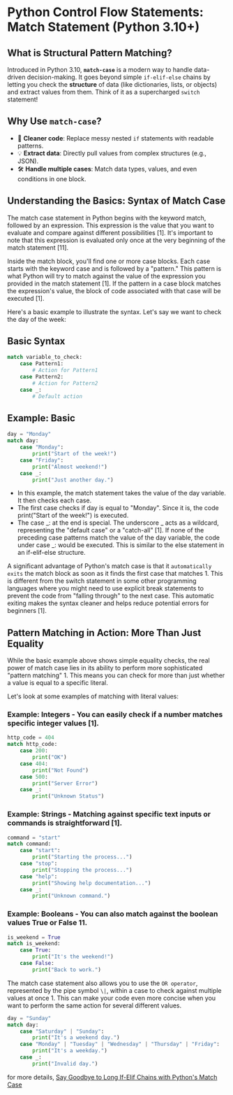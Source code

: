 # Python Control Flow Statements: Match Statement (Python 3.10+)

## **What is Structural Pattern Matching?**  

Introduced in Python 3.10, **`match-case`** is a modern way to handle data-driven decision-making. It goes beyond simple `if-elif-else` chains by letting you check the **structure** of data (like dictionaries, lists, or objects) and extract values from them. Think of it as a supercharged `switch` statement!

## **Why Use `match-case`?**  
- 🎯 **Cleaner code**: Replace messy nested `if` statements with readable patterns.  
- 💡 **Extract data**: Directly pull values from complex structures (e.g., JSON).  
- 🛠️ **Handle multiple cases**: Match data types, values, and even conditions in one block.

## Understanding the Basics: Syntax of Match Case

The match case statement in Python begins with the keyword match, followed by an expression. This expression is the value that you want to evaluate and compare against different possibilities [1]. It's important to note that this expression is evaluated only once at the very beginning of the match statement [11].

Inside the match block, you'll find one or more case blocks. Each case starts with the keyword case and is followed by a "pattern." This pattern is what Python will try to match against the value of the expression you provided in the match statement [1]. If the pattern in a case block matches the expression's value, the block of code associated with that case will be executed [1].

Here's a basic example to illustrate the syntax. Let's say we want to check the day of the week:

## **Basic Syntax**  
```python
match variable_to_check:
    case Pattern1:
        # Action for Pattern1
    case Pattern2:
        # Action for Pattern2
    case _:
        # Default action
```


## Example: Basic

```python
day = "Monday"
match day:
    case "Monday":
        print("Start of the week!")
    case "Friday":
        print("Almost weekend!")
    case _:
        print("Just another day.")
```

- In this example, the match statement takes the value of the day variable. It then checks each case. 
- The first case checks if day is equal to "Monday". Since it is, the code print("Start of the week!") is executed.
- The case _: at the end is special. The underscore _ acts as a wildcard, representing the "default case" or a "catch-all" [1]. If none of the preceding case patterns match the value of the day variable, the code under case _: would be executed. This is similar to the else statement in an if-elif-else structure.

A significant advantage of Python's match case is that it `automatically exits` the match block as soon as it finds the first case that matches 1. This is different from the switch statement in some other programming languages where you might need to use explicit break statements to prevent the code from "falling through" to the next case. This automatic exiting makes the syntax cleaner and helps reduce potential errors for beginners [1].

## Pattern Matching in Action: More Than Just Equality

While the basic example above shows simple equality checks, the real power of match case lies in its ability to perform more sophisticated "pattern matching" 1. This means you can check for more than just whether a value is equal to a specific literal.

Let's look at some examples of matching with literal values:

### Example: Integers - You can easily check if a number matches specific integer values [1].

```python
http_code = 404
match http_code:
    case 200:
        print("OK")
    case 404:
        print("Not Found")
    case 500:
        print("Server Error")
    case _:
        print("Unknown Status")
```
<script async src="https://pagead2.googlesyndication.com/pagead/js/adsbygoogle.js?client=ca-pub-1602443888929206"
     crossorigin="anonymous"></script>
<ins class="adsbygoogle"
     style="display:block; text-align:center;"
     data-ad-layout="in-article"
     data-ad-format="fluid"
     data-ad-client="ca-pub-1602443888929206"
     data-ad-slot="6296238623"></ins>
<script>
     (adsbygoogle = window.adsbygoogle || []).push({});
</script>

### Example: Strings - Matching against specific text inputs or commands is straightforward [1].

```python
command = "start"
match command:
    case "start":
        print("Starting the process...")
    case "stop":
        print("Stopping the process...")
    case "help":
        print("Showing help documentation...")
    case _:
        print("Unknown command.")
```

### Example: Booleans - You can also match against the boolean values True or False 11.

```python
is_weekend = True
match is_weekend:
    case True:
        print("It's the weekend!")
    case False:
        print("Back to work.")
```

The match case statement also allows you to use the `OR operator`, represented by the pipe symbol `\|`, within a case to check against multiple values at once 1. This can make your code even more concise when you want to perform the same action for several different values.

```python
day = "Sunday"
match day:
    case "Saturday" | "Sunday":
        print("It's a weekend day.")
    case "Monday" | "Tuesday" | "Wednesday" | "Thursday" | "Friday":
        print("It's a weekday.")
    case _:
        print("Invalid day.")
```
for more details, [Say Goodbye to Long If-Elif Chains with Python's Match Case](../../posts/match-case.md)
